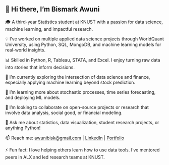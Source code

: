 ## 👋 Hi there, I’m Bismark Awuni

🎓 A third-year Statistics student at KNUST with a passion for data science, machine learning, and impactful research.

💡 I’ve worked on multiple applied data science projects through WorldQuant University, using Python, SQL, MongoDB, and machine learning models for real-world insights.

📊 Skilled in Python, R, Tableau, STATA, and Excel. I enjoy turning raw data into stories that inform decisions.

🔭 I’m currently exploring the intersection of data science and finance, especially applying machine learning beyond stock prediction.

🌱 I’m learning more about stochastic processes, time series forecasting, and deploying ML models.

👯 I’m looking to collaborate on open-source projects or research that involve data analysis, social good, or financial modeling.

💬 Ask me about statistics, data visualization, student research projects, or anything Python!

📫 Reach me: [awunibisk@gmail.com](mailto:awunibisk@gmail.com) | [LinkedIn](https://www.linkedin.com/in/bismark-awuni-23b526278) | [Portfolio](https://thelegendarybizman.my.canva.site/green-aesthetic-elegant-creative-portfolio-presentation)

⚡ Fun fact: I love helping others learn how to use data tools. I’ve mentored peers in ALX and led research teams at KNUST.
